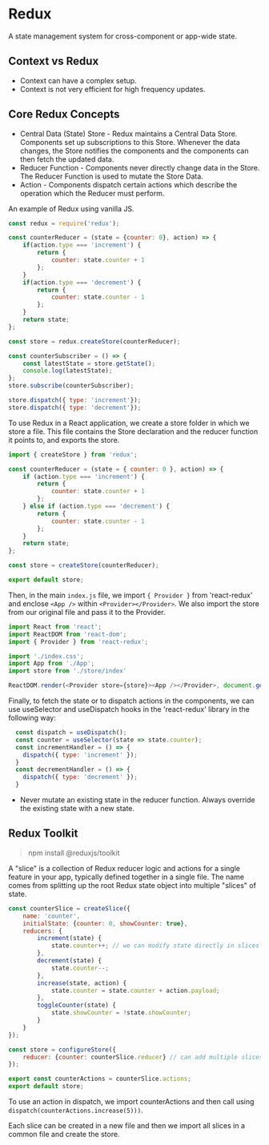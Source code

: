 # Redux

A state management system for cross-component or app-wide state.

## Context vs Redux
- Context can have a complex setup.
- Context is not very efficient for high frequency updates.

## Core Redux Concepts
- Central Data (State) Store - Redux maintains a Central Data Store. Components set up subscriptions to this Store. Whenever the data changes, the Store notifies the components and the components can then fetch the updated data.
- Reducer Function - Components never directly change data in the Store. The Reducer Function is used to mutate the Store Data.
- Action - Components dispatch certain actions which describe the operation which the Reducer must perform.

An example of Redux using vanilla JS.
```js
const redux = require('redux');

const counterReducer = (state = {counter: 0}, action) => {
    if(action.type === 'increment') {
        return {
            counter: state.counter + 1
        };
    }
    if(action.type === 'decrement') {
        return {
            counter: state.counter - 1
        };
    }
    return state;
};

const store = redux.createStore(counterReducer);

const counterSubscriber = () => {
    const latestState = store.getState();
    console.log(latestState);
};
store.subscribe(counterSubscriber);

store.dispatch({ type: 'increment'});
store.dispatch({ type: 'decrement'});
```

To use Redux in a React application, we create a store folder in which we store a file. This file contains the Store declaration and the reducer function it points to, and exports the store.
```js
import { createStore } from 'redux';

const counterReducer = (state = { counter: 0 }, action) => {
    if (action.type === 'increment') {
        return {
            counter: state.counter + 1
        };
    } else if (action.type === 'decrement') {
        return {
            counter: state.counter - 1
        };
    }
    return state;
};

const store = createStore(counterReducer);

export default store;
```

Then, in the main ```index.js``` file, we import ```{ Provider }``` from 'react-redux' and enclose ```<App />``` within ```<Provider></Provider>```. We also import the store from our original file and pass it to the Provider.
```js
import React from 'react';
import ReactDOM from 'react-dom';
import { Provider } from 'react-redux';

import './index.css';
import App from './App';
import store from './store/index'

ReactDOM.render(<Provider store={store}><App /></Provider>, document.getElementById('root'));
```

Finally, to fetch the state or to dispatch actions in the components, we can use useSelector and useDispatch hooks in the 'react-redux' library in the following way:
```js
  const dispatch = useDispatch();
  const counter = useSelector(state => state.counter);
  const incrementHandler = () => {
    dispatch({ type: 'increment' });
  }
  const decrementHandler = () => {
    dispatch({ type: 'decrement' });
  }
```
* Never mutate an existing state in the reducer function. Always override the existing state with a new state.

## Redux Toolkit

> npm install @reduxjs/toolkit

A "slice" is a collection of Redux reducer logic and actions for a single feature in your app, typically defined together in a single file. The name comes from splitting up the root Redux state object into multiple "slices" of state.

```js
const counterSlice = createSlice({
    name: 'counter',
    initialState: {counter: 0, showCounter: true},
    reducers: {
        increment(state) {
            state.counter++; // we can modify state directly in slices
        },
        decrement(state) {
            state.counter--;
        },
        increase(state, action) {
            state.counter = state.counter + action.payload;
        },
        toggleCounter(state) {
            state.showCounter = !state.showCounter;
        }
    }
});

const store = configureStore({
    reducer: {counter: counterSlice.reducer} // can add multiple slices here as key-value pairs, use the keyname while fetching state value in components (state.key.stateValue)
});

export const counterActions = counterSlice.actions;
export default store;
```

To use an action in dispatch, we import counterActions and then call using ```dispatch(counterActions.increase(5)))```.

Each slice can be created in a new file and then we import all slices in a common file and create the store.